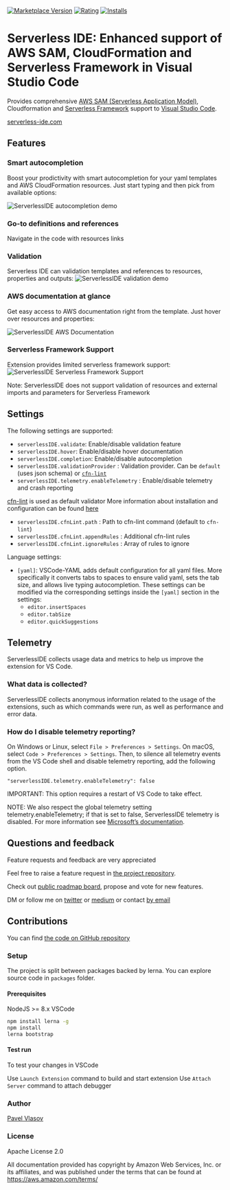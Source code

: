 [![Marketplace Version](https://vsmarketplacebadge.apphb.com/version/ThreadHeap.serverless-ide-vscode.svg 'Current Release')](https://marketplace.visualstudio.com/items?itemName=ThreadHeap.serverless-ide-vscode)
[![Rating](https://vsmarketplacebadge.apphb.com/rating-star/ThreadHeap.serverless-ide-vscode.svg 'Current Release')](https://marketplace.visualstudio.com/items?itemName=ThreadHeap.serverless-ide-vscode)
[![Installs](https://vsmarketplacebadge.apphb.com/installs/ThreadHeap.serverless-ide-vscode.svg 'Current Release')](https://marketplace.visualstudio.com/items?itemName=ThreadHeap.serverless-ide-vscode)

# Serverless IDE: Enhanced support of AWS SAM, CloudFormation and Serverless Framework in Visual Studio Code

Provides comprehensive [AWS SAM (Serverless Application Model)](https://aws.amazon.com/serverless/sam/), Cloudformation and [Serverless Framework](https://serverless.com/) support to [Visual Studio Code](https://code.visualstudio.com/).

[serverless-ide.com](https://serverless-ide.com/)

## Features

### Smart autocompletion

Boost your prodictivity with smart autocompletion for your yaml templates and AWS CloudFormation resources.
Just start typing and then pick from available options:

![ServerlessIDE autocompletion demo](https://raw.githubusercontent.com/threadheap/serverless-ide-vscode/master/packages/vscode/demo/autocomplete.gif)

### Go-to definitions and references

Navigate in the code with resources links

### Validation

Serverless IDE can validation templates and references to resources, properties and outputs:
![ServerlessIDE validation demo](https://raw.githubusercontent.com/threadheap/serverless-ide-vscode/master/packages/vscode/demo/validation.gif)

### AWS documentation at glance

Get easy access to AWS documentation right from the template. Just hover over resources and properties:

![ServerlessIDE AWS Documentation](https://raw.githubusercontent.com/threadheap/serverless-ide-vscode/master/packages/vscode/demo/documentation.gif)

### Serverless Framework Support

Extension provides limited serverless framework support:
![ServerlessIDE Serverless Framework Support](https://raw.githubusercontent.com/threadheap/serverless-ide-vscode/master/packages/vscode/demo/serverless_framework.gif)

Note: ServerlessIDE does not support validation of resources and external imports and parameters for Serverless Framework

## Settings

The following settings are supported:
-   `serverlessIDE.validate`: Enable/disable validation feature
-   `serverlessIDE.hover`: Enable/disable hover documentation
-   `serverlessIDE.completion`: Enable/disable autocompletion
-   `serverlessIDE.validationProvider` : Validation provider. Can be `default` (uses json schema) or [`cfn-lint`](https://github.com/aws-cloudformation/cfn-python-lint)
-   `serverlessIDE.telemetry.enableTelemetry` : Enable/disable telemetry and crash reporting

[cfn-lint](https://github.com/aws-cloudformation/cfn-python-lint) is used as default validator
More information about installation and configuration can be found [here](https://github.com/aws-cloudformation/cfn-python-lint)

-    `serverlessIDE.cfnLint.path` : Path to cfn-lint command (default to `cfn-lint`)
-    `serverlessIDE.cfnLint.appendRules` : Additional cfn-lint rules
-    `serverlessIDE.cfnLint.ignoreRules` : Array of rules to ignore

Language settings:

-   `[yaml]`: VSCode-YAML adds default configuration for all yaml files. More specifically it converts tabs to spaces to ensure valid yaml, sets the tab size, and allows live typing autocompletion. These settings can be modified via the corresponding settings inside the `[yaml]` section in the settings:
    -   `editor.insertSpaces`
    -   `editor.tabSize`
    -   `editor.quickSuggestions`

## Telemetry

ServerlessIDE collects usage data and metrics to help us improve the extension for VS Code.

### What data is collected?

ServerlessIDE collects anonymous information related to the usage of the extensions, such as which commands were run, as well as performance and error data.

### How do I disable telemetry reporting?

On Windows or Linux, select `File > Preferences > Settings`. On macOS, select `Code > Preferences > Settings`. Then, to silence all telemetry events from the VS Code shell and disable telemetry reporting, add the following option.

```
"serverlessIDE.telemetry.enableTelemetry": false
```

IMPORTANT: This option requires a restart of VS Code to take effect.

NOTE: We also respect the global telemetry setting telemetry.enableTelemetry; if that is set to false, ServerlessIDE telemetry is disabled. For more information see [Microsoft’s documentation](https://code.visualstudio.com/docs/supporting/faq#_how-to-disable-telemetry-reporting).

## Questions and feedback

Feature requests and feedback are very appreciated

Feel free to raise a feature request in [the project repository](https://github.com/threadheap/serverless-ide-vscode/issues).

Check out [public roadmap board](https://github.com/threadheap/serverless-ide-vscode/projects), propose and vote for new features.

DM or follow me on [twitter](https://twitter.com/pvl4sov) or [medium](https://medium.com/@pvlasov)
or contact [by email](mailto:hello@serverless-ide.com)

## Contributions

You can find [the code on GitHub repository](https://github.com/threadheap/serverless-ide-vscode)

### Setup

The project is split between packages backed by lerna.
You can explore source code in `packages` folder.

#### Prerequisites

NodeJS >= 8.x
VSCode

```sh
npm install lerna -g
npm install
lerna bootstrap
```

#### Test run

To test your changes in VSCode

Use `Launch Extension` command to build and start extension
Use `Attach Server` command to attach debugger

### Author

[Pavel Vlasov](https://github.com/pavelvlasov)

### License

Apache License 2.0

All documentation provided has copyright by Amazon Web Services, Inc. or its affiliates, and was published under the terms that can be found at https://aws.amazon.com/terms/

